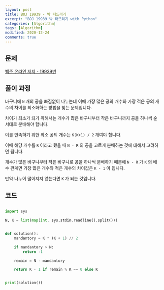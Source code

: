 ```yaml
---
layout: post
title: BOJ 19939 - 박 터뜨리기
excerpt: "BOJ 19939 박 터뜨리기 with Python"
categories: [Algorithm]
tags: [Algorithm]
modified: 2020-12-24
comments: true
---
```


## 문제

[백준 온라인 저지 - 19939번](https://www.acmicpc.net/problem/19939)

## 풀이 과정

바구니에 `N` 개의 공을 빠짐없이 나누는데 이때 가장 많은 공의 개수와 가장 적은 공의 개수의 차이를 최소화하는 방법을 찾는 문제입니다.

차이가 최소가 되기 위해서는 개수가 많은 바구니부터 작은 바구니까지 공을 하나씩 순서대로 분배해야 합니다.

이를 만족하기 위한 최소 공의 개수는 `K(K+1) / 2` 개여야 합니다.

이때 해당 개수를 `R` 이라고 했을 때 `N - R` 의 공을 고르게 분배하는 것에 대해서 고려하면 됩니다.

개수가 많은 바구니부터 작은 바구니로 공을 하나씩 분배하기 때문에 `N - R` 가 `K` 의 배수 관계면 가장 많은 개수와 적은 개수의 차이값은 `K - 1` 이 됩니다.

만약 나누어 떨어지지 않는다면 `K` 가 되는 것입니다.

## 코드

```python

import sys

N, K = list(map(int, sys.stdin.readline().split()))


def solution():
    mandantory = K * (K + 1) // 2

    if mandantory > N:
        return -1

    remain = N - mandantory

    return K - 1 if remain % K == 0 else K


print(solution())


```
